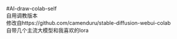 #AI-draw-colab-self   
自用调教版本  
修改自https://github.com/camenduru/stable-diffusion-webui-colab  
自带几个主流大模型和我喜欢的lora
